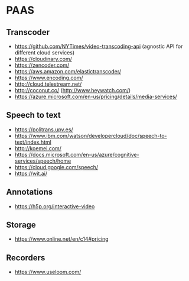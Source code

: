 PAAS
====


Transcoder
-----------

* https://github.com/NYTimes/video-transcoding-api (agnostic API for different cloud services)
* https://cloudinary.com/
* https://zencoder.com/
* https://aws.amazon.com/elastictranscoder/
* https://www.encoding.com/
* http://cloud.telestream.net/
* http://coconut.co/ (http://www.heywatch.com/)
* https://azure.microsoft.com/en-us/pricing/details/media-services/

Speech to text
---------------

* https://politrans.upv.es/
* https://www.ibm.com/watson/developercloud/doc/speech-to-text/index.html
* http://koemei.com/
* https://docs.microsoft.com/en-us/azure/cognitive-services/speech/home
* https://cloud.google.com/speech/
* https://wit.ai/

Annotations
-----------

* https://h5p.org/interactive-video

Storage
-------

* https://www.online.net/en/c14#pricing

Recorders
---------

* https://www.useloom.com/